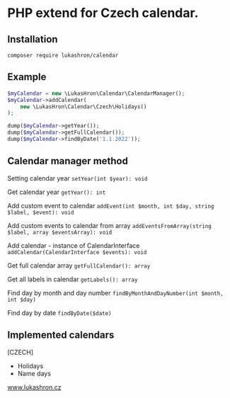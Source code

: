 # PHP extend for Czech calendar.

Installation
------------
```
composer require lukashron/calendar
```

Example
-------
```php
$myCalendar = new \LukasHron\Calendar\CalendarManager();
$myCalendar->addCalendar(
    new \LukasHron\Calendar\Czech\Holidays()
);

dump($myCalendar->getYear());
dump($myCalendar->getFullCalendar());
dump($myCalendar->findByDate('1.1.2022'));
```

Calendar manager method
-----------------------
Setting calendar year `setYear(int $year): void`

Get calendar year `getYear(): int`

Add custom event to calendar `addEvent(int $month, int $day, string $label, $event): void`

Add custom events to calendar from array `addEventsFromArray(string $label, array $eventsArray): void`

Add calendar - instance of CalendarInterface `addCalendar(CalendarInterface $events): void`

Get full calendar array `getFullCalendar(): array`

Get all labels in calendar `getLabels(): array`

Find day by month and day number `findByMonthAndDayNumber(int $month, int $day)`

Find day by date `findByDate($date)`

Implemented calendars
---------------------
[CZECH]
- Holidays
- Name days


www.lukashron.cz